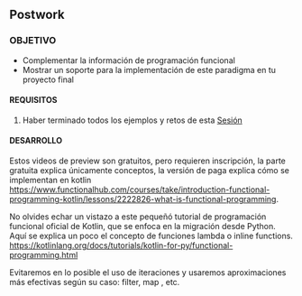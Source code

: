 
## Postwork

### OBJETIVO

- Complementar la información de programación funcional 
- Mostrar un soporte para la implementación de este paradigma en tu proyecto final

#### REQUISITOS

1. Haber terminado todos los ejemplos y retos de esta [Sesión](../)

#### DESARROLLO

Estos videos de preview son gratuitos, pero requieren inscripción, la parte gratuita explica únicamente conceptos, la versión de paga explica cómo se implementan en kotlin https://www.functionalhub.com/courses/take/introduction-functional-programming-kotlin/lessons/2222826-what-is-functional-programming. 

No olvides echar un vistazo a este pequeñó tutorial de programación funcional oficial de Kotlin, que se enfoca en la migración desde Python. Aquí se explica un poco el concepto de funciones lambda o inline functions. https://kotlinlang.org/docs/tutorials/kotlin-for-py/functional-programming.html

Evitaremos en lo posible el uso de iteraciones y usaremos aproximaciones más efectivas según su caso: filter, map , etc.
